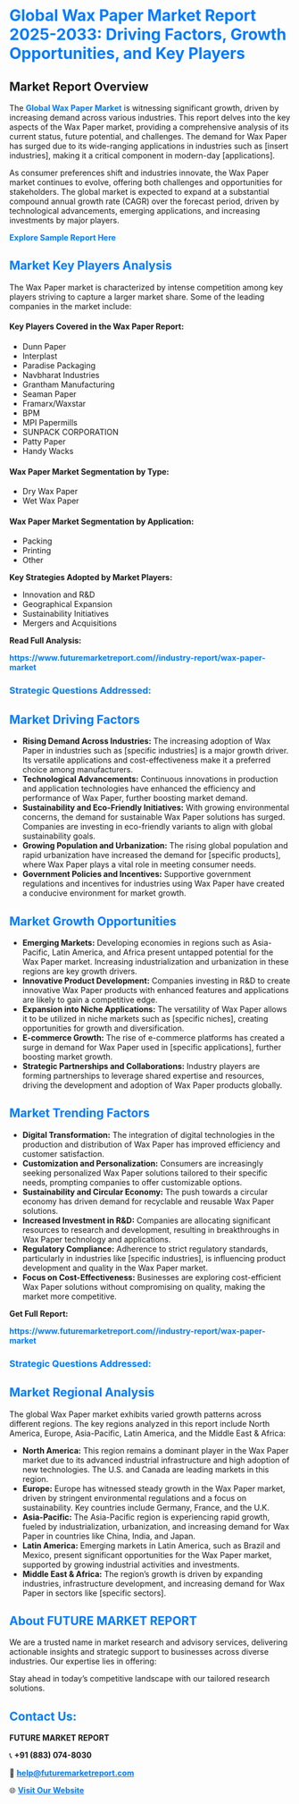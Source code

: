 <h1 style="color: #007BFF;">Global Wax Paper Market Report 2025-2033: Driving Factors, Growth Opportunities, and Key Players</h1>

<section id="overview">
<h2>Market Report Overview</h2>
<p>The <a href="https://www.futuremarketreport.com//industry-report/wax-paper-market" style="color: #007BFF; text-decoration: none;"><strong>Global Wax Paper Market</strong></a> is witnessing significant growth, driven by increasing demand across various industries. This report delves into the key aspects of the Wax Paper market, providing a comprehensive analysis of its current status, future potential, and challenges. The demand for Wax Paper has surged due to its wide-ranging applications in industries such as [insert industries], making it a critical component in modern-day [applications].</p>
<p>As consumer preferences shift and industries innovate, the Wax Paper market continues to evolve, offering both challenges and opportunities for stakeholders. The global market is expected to expand at a substantial compound annual growth rate (CAGR) over the forecast period, driven by technological advancements, emerging applications, and increasing investments by major players.</p>
</section>

<section id="overview">
<p><a href="https://www.futuremarketreport.com//request-sample/reportId=88191" style="color: #007BFF; text-decoration: none;"><strong>Explore Sample Report Here</strong></a></p>
</section>

<section id="key-players">
<h2 style="color: #007BFF;">Market Key Players Analysis</h2>
<p>The Wax Paper market is characterized by intense competition among key players striving to capture a larger market share. Some of the leading companies in the market include:</p>
<h4>Key Players Covered in the Wax Paper Report:</h4>
<ul><li>Dunn Paper</li><li>Interplast</li><li>Paradise Packaging</li><li>Navbharat Industries</li><li>Grantham Manufacturing</li><li>Seaman Paper</li><li>Framarx/Waxstar</li><li>BPM</li><li>MPI Papermills</li><li>SUNPACK CORPORATION</li><li>Patty Paper</li><li>Handy Wacks</li></ul>
<h4>Wax Paper Market Segmentation by Type:</h4>
<ul><li>Dry Wax Paper</li><li>Wet Wax Paper</li></ul>

<h4>Wax Paper Market Segmentation by Application:</h4>
<ul><li>Packing</li><li>Printing</li><li>Other</li></ul>
<p><strong>Key Strategies Adopted by Market Players:</strong></p>
<ul>
<li>Innovation and R&D</li>
<li>Geographical Expansion</li>
<li>Sustainability Initiatives</li>
<li>Mergers and Acquisitions</li>
</ul>
</section>

<section>
<p><strong>Read Full Analysis: </strong></p><a href="https://www.futuremarketreport.com//industry-report/wax-paper-market" style="color: #007BFF; text-decoration: none;"><strong>https://www.futuremarketreport.com//industry-report/wax-paper-market</strong></a>
<h3 style="color: #007BFF;">Strategic Questions Addressed:</h3>
</section>

<section id="driving-factors">
<h2 style="color: #007BFF;">Market Driving Factors</h2>
<ul>
<li><strong>Rising Demand Across Industries:</strong> The increasing adoption of Wax Paper in industries such as [specific industries] is a major growth driver. Its versatile applications and cost-effectiveness make it a preferred choice among manufacturers.</li>
<li><strong>Technological Advancements:</strong> Continuous innovations in production and application technologies have enhanced the efficiency and performance of Wax Paper, further boosting market demand.</li>
<li><strong>Sustainability and Eco-Friendly Initiatives:</strong> With growing environmental concerns, the demand for sustainable Wax Paper solutions has surged. Companies are investing in eco-friendly variants to align with global sustainability goals.</li>
<li><strong>Growing Population and Urbanization:</strong> The rising global population and rapid urbanization have increased the demand for [specific products], where Wax Paper plays a vital role in meeting consumer needs.</li>
<li><strong>Government Policies and Incentives:</strong> Supportive government regulations and incentives for industries using Wax Paper have created a conducive environment for market growth.</li>
</ul>
</section>

<section id="growth-opportunities">
<h2 style="color: #007BFF;">Market Growth Opportunities</h2>
<ul>
<li><strong>Emerging Markets:</strong> Developing economies in regions such as Asia-Pacific, Latin America, and Africa present untapped potential for the Wax Paper market. Increasing industrialization and urbanization in these regions are key growth drivers.</li>
<li><strong>Innovative Product Development:</strong> Companies investing in R&D to create innovative Wax Paper products with enhanced features and applications are likely to gain a competitive edge.</li>
<li><strong>Expansion into Niche Applications:</strong> The versatility of Wax Paper allows it to be utilized in niche markets such as [specific niches], creating opportunities for growth and diversification.</li>
<li><strong>E-commerce Growth:</strong> The rise of e-commerce platforms has created a surge in demand for Wax Paper used in [specific applications], further boosting market growth.</li>
<li><strong>Strategic Partnerships and Collaborations:</strong> Industry players are forming partnerships to leverage shared expertise and resources, driving the development and adoption of Wax Paper products globally.</li>
</ul>
</section>

<section id="trending-factors">
<h2 style="color: #007BFF;">Market Trending Factors</h2>
<ul>
<li><strong>Digital Transformation:</strong> The integration of digital technologies in the production and distribution of Wax Paper has improved efficiency and customer satisfaction.</li>
<li><strong>Customization and Personalization:</strong> Consumers are increasingly seeking personalized Wax Paper solutions tailored to their specific needs, prompting companies to offer customizable options.</li>
<li><strong>Sustainability and Circular Economy:</strong> The push towards a circular economy has driven demand for recyclable and reusable Wax Paper solutions.</li>
<li><strong>Increased Investment in R&D:</strong> Companies are allocating significant resources to research and development, resulting in breakthroughs in Wax Paper technology and applications.</li>
<li><strong>Regulatory Compliance:</strong> Adherence to strict regulatory standards, particularly in industries like [specific industries], is influencing product development and quality in the Wax Paper market.</li>
<li><strong>Focus on Cost-Effectiveness:</strong> Businesses are exploring cost-efficient Wax Paper solutions without compromising on quality, making the market more competitive.</li>
</ul>
</section>

<section>
<p><strong>Get Full Report: </strong></p><a href="https://www.futuremarketreport.com//industry-report/wax-paper-market" style="color: #007BFF; text-decoration: none;"><strong>https://www.futuremarketreport.com//industry-report/wax-paper-market</strong></a>
<h3 style="color: #007BFF;">Strategic Questions Addressed:</h3>
</section>


<section id="regional-analysis">
<h2 style="color: #007BFF;">Market Regional Analysis</h2>
<p>The global Wax Paper market exhibits varied growth patterns across different regions. The key regions analyzed in this report include North America, Europe, Asia-Pacific, Latin America, and the Middle East & Africa:</p>
<ul>
<li><strong>North America:</strong> This region remains a dominant player in the Wax Paper market due to its advanced industrial infrastructure and high adoption of new technologies. The U.S. and Canada are leading markets in this region.</li>
<li><strong>Europe:</strong> Europe has witnessed steady growth in the Wax Paper market, driven by stringent environmental regulations and a focus on sustainability. Key countries include Germany, France, and the U.K.</li>
<li><strong>Asia-Pacific:</strong> The Asia-Pacific region is experiencing rapid growth, fueled by industrialization, urbanization, and increasing demand for Wax Paper in countries like China, India, and Japan.</li>
<li><strong>Latin America:</strong> Emerging markets in Latin America, such as Brazil and Mexico, present significant opportunities for the Wax Paper market, supported by growing industrial activities and investments.</li>
<li><strong>Middle East & Africa:</strong> The region’s growth is driven by expanding industries, infrastructure development, and increasing demand for Wax Paper in sectors like [specific sectors].</li>
</ul>
</section>

<footer>
<h2 style="color: #007BFF;">About FUTURE MARKET REPORT</h2>
<p>We are a trusted name in market research and advisory services, delivering actionable insights and strategic support to businesses across diverse industries. Our expertise lies in offering:</p>

<p>Stay ahead in today’s competitive landscape with our tailored research solutions.</p>

<h2 style="color: #007BFF;">Contact Us:</h2>
<p><strong>FUTURE MARKET REPORT</strong></p>
<p>📞 <strong>+91 (883) 074-8030</strong></p>
<p>📧 <strong><a href="mailto:help@futuremarketreport.com" style="color: #007BFF;">help@futuremarketreport.com</a></strong></p>
<p>🌐 <strong><a href="https://www.futuremarketreport.com/" style="color: #007BFF;">Visit Our Website</a></strong></p>
</footer>